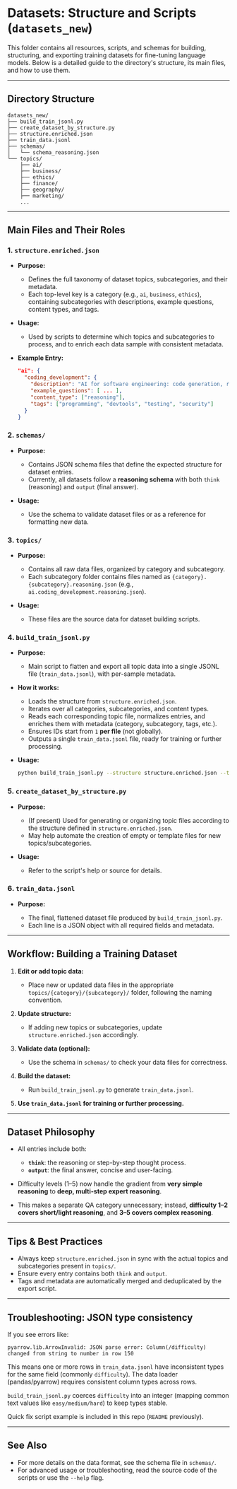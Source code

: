 # Datasets: Structure and Scripts (`datasets_new`)

This folder contains all resources, scripts, and schemas for building, structuring, and exporting training datasets for fine-tuning language models. Below is a detailed guide to the directory's structure, its main files, and how to use them.

---

## Directory Structure

```
datasets_new/
├── build_train_jsonl.py
├── create_dataset_by_structure.py
├── structure.enriched.json
├── train_data.jsonl
├── schemas/
│   └── schema_reasoning.json
└── topics/
    ├── ai/
    ├── business/
    ├── ethics/
    ├── finance/
    ├── geography/
    ├── marketing/
    ...
```

---

## Main Files and Their Roles

### 1. `structure.enriched.json`

-   **Purpose:**

    -   Defines the full taxonomy of dataset topics, subcategories, and their metadata.
    -   Each top-level key is a category (e.g., `ai`, `business`, `ethics`), containing subcategories with descriptions, example questions, content types, and tags.

-   **Usage:**

    -   Used by scripts to determine which topics and subcategories to process, and to enrich each data sample with consistent metadata.

-   **Example Entry:**

    ```json
    "ai": {
      "coding_development": {
        "description": "AI for software engineering: code generation, refactoring, testing, and security.",
        "example_questions": [ ... ],
        "content_type": ["reasoning"],
        "tags": ["programming", "devtools", "testing", "security"]
      }
    }
    ```

### 2. `schemas/`

-   **Purpose:**

    -   Contains JSON schema files that define the expected structure for dataset entries.
    -   Currently, all datasets follow a **reasoning schema** with both `think` (reasoning) and `output` (final answer).

-   **Usage:**

    -   Use the schema to validate dataset files or as a reference for formatting new data.

### 3. `topics/`

-   **Purpose:**

    -   Contains all raw data files, organized by category and subcategory.
    -   Each subcategory folder contains files named as `{category}.{subcategory}.reasoning.json` (e.g., `ai.coding_development.reasoning.json`).

-   **Usage:**

    -   These files are the source data for dataset building scripts.

### 4. `build_train_jsonl.py`

-   **Purpose:**

    -   Main script to flatten and export all topic data into a single JSONL file (`train_data.jsonl`), with per-sample metadata.

-   **How it works:**

    -   Loads the structure from `structure.enriched.json`.
    -   Iterates over all categories, subcategories, and content types.
    -   Reads each corresponding topic file, normalizes entries, and enriches them with metadata (category, subcategory, tags, etc.).
    -   Ensures IDs start from `1` **per file** (not globally).
    -   Outputs a single `train_data.jsonl` file, ready for training or further processing.

-   **Usage:**

    ```sh
    python build_train_jsonl.py --structure structure.enriched.json --topics-dir topics --output train_data.jsonl
    ```

### 5. `create_dataset_by_structure.py`

-   **Purpose:**

    -   (If present) Used for generating or organizing topic files according to the structure defined in `structure.enriched.json`.
    -   May help automate the creation of empty or template files for new topics/subcategories.

-   **Usage:**

    -   Refer to the script's help or source for details.

### 6. `train_data.jsonl`

-   **Purpose:**

    -   The final, flattened dataset file produced by `build_train_jsonl.py`.
    -   Each line is a JSON object with all required fields and metadata.

---

## Workflow: Building a Training Dataset

1. **Edit or add topic data:**

    - Place new or updated data files in the appropriate `topics/{category}/{subcategory}/` folder, following the naming convention.

2. **Update structure:**

    - If adding new topics or subcategories, update `structure.enriched.json` accordingly.

3. **Validate data (optional):**

    - Use the schema in `schemas/` to check your data files for correctness.

4. **Build the dataset:**

    - Run `build_train_jsonl.py` to generate `train_data.jsonl`.

5. **Use `train_data.jsonl` for training or further processing.**

---

## Dataset Philosophy

-   All entries include both:

    -   **`think`**: the reasoning or step-by-step thought process.
    -   **`output`**: the final answer, concise and user-facing.

-   Difficulty levels (1–5) now handle the gradient from **very simple reasoning** to **deep, multi-step expert reasoning**.
-   This makes a separate QA category unnecessary; instead, **difficulty 1–2 covers short/light reasoning**, and **3–5 covers complex reasoning**.

---

## Tips & Best Practices

-   Always keep `structure.enriched.json` in sync with the actual topics and subcategories present in `topics/`.
-   Ensure every entry contains both `think` and `output`.
-   Tags and metadata are automatically merged and deduplicated by the export script.

---

## Troubleshooting: JSON type consistency

If you see errors like:

```
pyarrow.lib.ArrowInvalid: JSON parse error: Column(/difficulty) changed from string to number in row 150
```

This means one or more rows in `train_data.jsonl` have inconsistent types for the same field (commonly `difficulty`). The data loader (pandas/pyarrow) requires consistent column types across rows.

`build_train_jsonl.py` coerces `difficulty` into an integer (mapping common text values like `easy/medium/hard`) to keep types stable.

Quick fix script example is included in this repo (`README` previously).

---

## See Also

-   For more details on the data format, see the schema file in `schemas/`.
-   For advanced usage or troubleshooting, read the source code of the scripts or use the `--help` flag.

